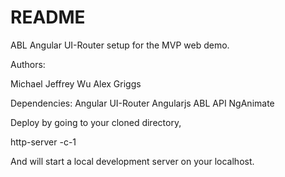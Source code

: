 # README #

ABL Angular UI-Router setup for the MVP web demo.

Authors:

Michael Jeffrey Wu
Alex Griggs

Dependencies: 
Angular UI-Router
Angularjs
ABL API
NgAnimate

Deploy by going to your cloned directory,

http-server -c-1

And will start a local development server on your localhost.
